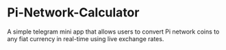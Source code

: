 # Pi-Network-Calculator
A simple telegram mini app that allows users to convert Pi network coins to any fiat currency in real-time using live exchange rates. 
